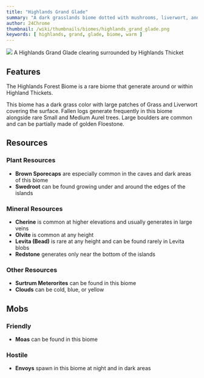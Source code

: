 ```yaml
---
title: "Highlands Grand Glade"
summary: "A dark grasslands biome dotted with mushrooms, liverwort, and fallen tree trunks "
author: 24Chrome
thumbnail: /wiki/thumbnails/biomes/highlands_grand_glade.png
keywords: [ highlands, grand, glade, biome, warm ]
---
```


<img src="/wiki/biomes/highlands_grand_glade.png">
A Highlands Grand Glade clearing surrounded by Highlands Thicket

## Features
The Highlands Forest Biome is a rare biome that generate around or within Highland Thickets. 

This biome has a dark grass color with large patches of Grass and Liverwort covering the surface.
Fallen logs generate frequently in this biome alongside rare Small and Medium Aurel trees. Large boulders are common and can be partially made of golden Floestone.


## Resources

### Plant Resources
* **Brown Sporecaps** are especially common in the caves and dark areas of this biome
* **Swedroot** can be found growing under and around the edges of the islands

### Mineral Resources
* **Cherine** is common at higher elevations and usually generates in large veins
* **Olvite** is common at any height
* **Levita (Bead)** is rare at any height and can be found rarely in Levita blobs
* **Redstone** generates only near the bottom of the islands

### Other Resources
* **Surtrum Meterorites** can be found in this biome
* **Clouds** can be cold, blue, or yellow

## Mobs

### Friendly
* **Moas** can be found in this biome


### Hostile
* **Envoys** spawn in this biome at night and in dark areas

